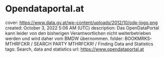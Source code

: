 # Opendataportal.at

cover: https://www.data.gv.at/wp-content/uploads/2012/10/odp-logo.png
created: October 3, 2022 5:06 AM (UTC)
description: Das OpenDataPortal kann leider von den bisherigen Verantwortlichen nicht weiterbetrieben werden und wird daher vom BMDW übernommen.
folder: BOOKMRKS-MTHRFCKR / SEARCH PARTY MTHRFCKR! / Finding Data and Statistics
tags: Search, data and statistics
url: https://www.opendataportal.at